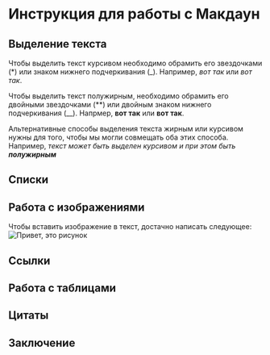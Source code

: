 # Инструкция для работы с Макдаун

## Выделение текста


Чтобы выделить текст курсивом необходимо обрамить его  звездочками (*) или знаком нижнего подчеркивания (_). Например, *вот так* или _вот так_.


Чтобы выделить текст полужирным, необходимо обрамить его двойными звездочками (**) или двойным знаком нижнего подчеркивания (__). Напрмер, **вот так** или __вот так__.

Альтернативные способы выделения текста жирным или курсивом нужны для того, чтобы мы могли совмещать оба этих способа. Например, _текст может быть выделен курсивом и при этом быть **полужирным**_


## Списки

## Работа с изображениями

Чтобы вставить изображение в текст, достачно написать следующее:
![Привет, это рисунок](1.jpg)

## Ссылки

## Работа с таблицами

## Цитаты

## Заключение